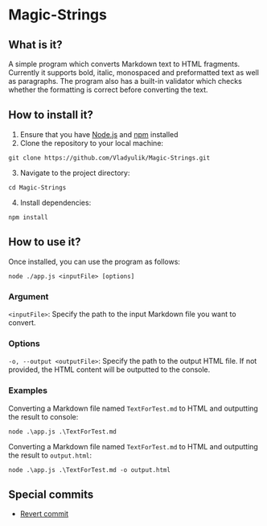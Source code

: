# Magic-Strings

## What is it?

A simple program which converts Markdown text to HTML fragments. Currently it supports bold, italic, monospaced and preformatted text as well as paragraphs. The program also has a built-in validator which checks whether the formatting is correct before converting the text.

## How to install it?

1. Ensure that you have [Node.js](https://nodejs.org/en) and [npm](https://www.npmjs.com/) installed
2. Clone the repository to your local machine:
```shell
git clone https://github.com/Vladyulik/Magic-Strings.git
```
3. Navigate to the project directory:
```shell
cd Magic-Strings
```
4. Install dependencies:
```shell
npm install
```

## How to use it?

Once installed, you can use the program as follows:
```shell
node ./app.js <inputFile> [options]
```

### Argument

`<inputFile>`: Specify the path to the input Markdown file you want to convert.

### Options

`-o, --output <outputFile>`: Specify the path to the output HTML file. If not provided, the HTML content will be outputted to the console.

### Examples

Converting a Markdown file named `TextForTest.md` to HTML and outputting the result to console:

```shell
node .\app.js .\TextForTest.md
```

Converting a Markdown file named `TextForTest.md` to HTML and outputting the result to `output.html`:

```shell
node .\app.js .\TextForTest.md -o output.html
```

## Special commits

* [Revert commit](https://github.com/Vladyulik/Magic-Strings/commit/717688f10699577388a6752bfa224db5615130d1)

